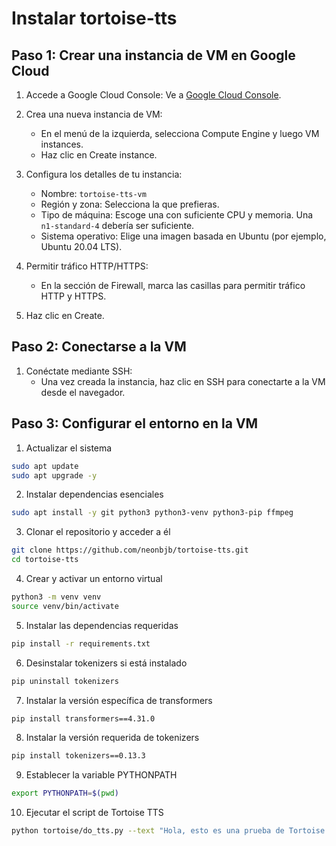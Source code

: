 # Instalar tortoise-tts

## Paso 1: Crear una instancia de VM en Google Cloud

1. Accede a Google Cloud Console: Ve a [Google Cloud Console](https://console.cloud.google.com/).

2. Crea una nueva instancia de VM:

   - En el menú de la izquierda, selecciona Compute Engine y luego VM instances.
   - Haz clic en Create instance.

3. Configura los detalles de tu instancia:

   - Nombre: `tortoise-tts-vm`
   - Región y zona: Selecciona la que prefieras.
   - Tipo de máquina: Escoge una con suficiente CPU y memoria. Una `n1-standard-4` debería ser suficiente.
   - Sistema operativo: Elige una imagen basada en Ubuntu (por ejemplo, Ubuntu 20.04 LTS).

4. Permitir tráfico HTTP/HTTPS:

   - En la sección de Firewall, marca las casillas para permitir tráfico HTTP y HTTPS.

5. Haz clic en Create.

## Paso 2: Conectarse a la VM

1. Conéctate mediante SSH:
   - Una vez creada la instancia, haz clic en SSH para conectarte a la VM desde el navegador.

## Paso 3: Configurar el entorno en la VM

1. Actualizar el sistema

```bash
sudo apt update
sudo apt upgrade -y
```

2. Instalar dependencias esenciales

```bash
sudo apt install -y git python3 python3-venv python3-pip ffmpeg
```

3. Clonar el repositorio y acceder a él

```bash
git clone https://github.com/neonbjb/tortoise-tts.git
cd tortoise-tts
```

4. Crear y activar un entorno virtual

```bash
python3 -m venv venv
source venv/bin/activate
```

5. Instalar las dependencias requeridas

```bash
pip install -r requirements.txt
```

6. Desinstalar tokenizers si está instalado

```bash
pip uninstall tokenizers
```

7. Instalar la versión específica de transformers

```bash
pip install transformers==4.31.0
```

8. Instalar la versión requerida de tokenizers

```bash
pip install tokenizers==0.13.3
```

9. Establecer la variable PYTHONPATH

```bash
export PYTHONPATH=$(pwd)
```

10. Ejecutar el script de Tortoise TTS

```bash
python tortoise/do_tts.py --text "Hola, esto es una prueba de Tortoise TTS." --voice "random" --preset "fast"
```
